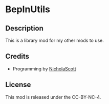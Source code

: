 # BepInUtils

## Description

This is a library mod for my other mods to use. 

## Credits

- Programming by [NicholaScott](https://www.discordapp.com/users/160901181692968971)

## License

This mod is released under the CC-BY-NC-4.